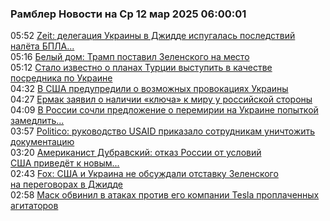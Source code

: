<h3>Рамблер Новости на Ср 12 мар 2025 06:00:01</h3>
<div class="rssn table">
  <span class="smaller gray hspace">05:52</span> <a class="nodecor" href="https://news.rambler.ru/world/54334178-zeit-delegatsiya-ukrainy-v-dzhidde-ispugalas-posledstviy-naleta-bpla-na-moskvu/">Zeit: делегация Украины в Джидде испугалась последствий налёта БПЛА...</a>
</div>
<div class="rssn table">
  <span class="smaller gray hspace">05:16</span> <a class="nodecor" href="https://news.rambler.ru/world/54334127-belyy-dom-tramp-postavil-zelenskogo-na-mesto/">Белый дом: Трамп поставил Зеленского на место</a>
</div>
<div class="rssn table">
  <span class="smaller gray hspace">05:12</span> <a class="nodecor" href="https://news.rambler.ru/world/54334056-stalo-izvestno-o-planah-turtsii-vystupit-v-kachestve-posrednika-po-ukraine/">Стало известно о планах Турции выступить в качестве посредника по Украине</a>
</div>
<div class="rssn table">
  <span class="smaller gray hspace">04:32</span> <a class="nodecor" href="https://news.rambler.ru/world/54334071-v-ssha-predupredili-o-vozmozhnyh-provokatsiyah-ukrainy/">В США предупредили о возможных провокациях Украины</a>
</div>
<div class="rssn table">
  <span class="smaller gray hspace">04:27</span> <a class="nodecor" href="https://news.rambler.ru/world/54334069-ermak-zayavil-o-nalichii-klyucha-k-miru-u-rossiyskoy-storony/">Ермак заявил о наличии «ключа» к миру у российской стороны</a>
</div>
<div class="rssn table">
  <span class="smaller gray hspace">04:09</span> <a class="nodecor" href="https://news.rambler.ru/world/54334045-v-rossii-sochli-predlozhenie-o-peremirii-na-ukraine-popytkoy-zamedlit-nastuplenie/">В России сочли предложение о перемирии на Украине попыткой замедлить...</a>
</div>
<div class="rssn table">
  <span class="smaller gray hspace">03:57</span> <a class="nodecor" href="https://news.rambler.ru/world/54334010-politico-rukovodstvo-usaid-prikazalo-sotrudnikam-unichtozhit-dokumentatsiyu/">Politico: руководство USAID приказало сотрудникам уничтожить документацию</a>
</div>
<div class="rssn table">
  <span class="smaller gray hspace">03:20</span> <a class="nodecor" href="https://news.rambler.ru/world/54333992-amerikanist-dubravskiy-otkaz-rossii-ot-usloviy-ssha-privedet-k-novym-sanktsiyam/">Американист Дубравский: отказ России от условий США приведёт к новым...</a>
</div>
<div class="rssn table">
  <span class="smaller gray hspace">02:43</span> <a class="nodecor" href="https://news.rambler.ru/world/54333891-fox-ssha-i-ukraina-ne-obsuzhdali-otstavku-zelenskogo-na-peregovorah-v-dzhidde/">Fox: США и Украина не обсуждали отставку Зеленского на переговорах в Джидде</a>
</div>
<div class="rssn table">
  <span class="smaller gray hspace">02:58</span> <a class="nodecor" href="https://news.rambler.ru/world/54333974-mask-obvinil-v-atakah-protiv-ego-kompanii-tesla-proplachennyh-agitatorov/">Маск обвинил в атаках против его компании Tesla проплаченных агитаторов</a>
</div>